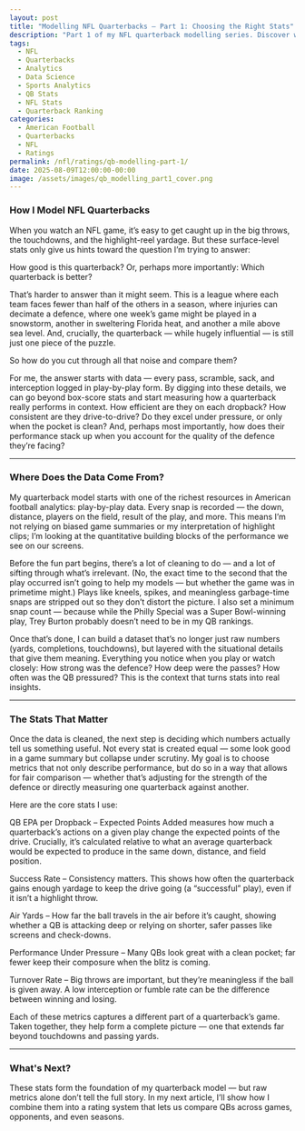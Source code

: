 ```yaml
---
layout: post
title: "Modelling NFL Quarterbacks – Part 1: Choosing the Right Stats"
description: "Part 1 of my NFL quarterback modelling series. Discover which stats matter most, why box-score numbers can mislead, and how I build data-driven QB comparisons."
tags:
  - NFL
  - Quarterbacks
  - Analytics
  - Data Science
  - Sports Analytics
  - QB Stats
  - NFL Stats
  - Quarterback Ranking
categories:
  - American Football
  - Quarterbacks
  - NFL
  - Ratings
permalink: /nfl/ratings/qb-modelling-part-1/
date: 2025-08-09T12:00:00-00:00
image: /assets/images/qb_modelling_part1_cover.png
---
```


### How I Model NFL Quarterbacks
When you watch an NFL game, it’s easy to get caught up in the big throws, the touchdowns, and the highlight-reel yardage. But these surface-level stats only give us hints toward the question I’m trying to answer:

How good is this quarterback? Or, perhaps more importantly: Which quarterback is better?

That’s harder to answer than it might seem. This is a league where each team faces fewer than half of the others in a season, where injuries can decimate a defence, where one week’s game might be played in a snowstorm, another in sweltering Florida heat, and another a mile above sea level. And, crucially, the quarterback — while hugely influential — is still just one piece of the puzzle.

So how do you cut through all that noise and compare them?

For me, the answer starts with data — every pass, scramble, sack, and interception logged in play-by-play form. By digging into these details, we can go beyond box-score stats and start measuring how a quarterback really performs in context. How efficient are they on each dropback? How consistent are they drive-to-drive? Do they excel under pressure, or only when the pocket is clean? And, perhaps most importantly, how does their performance stack up when you account for the quality of the defence they’re facing?

---

### Where Does the Data Come From?
My quarterback model starts with one of the richest resources in American football analytics: play-by-play data. Every snap is recorded — the down, distance, players on the field, result of the play, and more. This means I’m not relying on biased game summaries or my interpretation of highlight clips; I’m looking at the quantitative building blocks of the performance we see on our screens.

Before the fun part begins, there’s a lot of cleaning to do — and a lot of sifting through what’s irrelevant. (No, the exact time to the second that the play occurred isn’t going to help my models — but whether the game was in primetime might.) Plays like kneels, spikes, and meaningless garbage-time snaps are stripped out so they don’t distort the picture. I also set a minimum snap count — because while the Philly Special was a Super Bowl-winning play, Trey Burton probably doesn’t need to be in my QB rankings.

Once that’s done, I can build a dataset that’s no longer just raw numbers (yards, completions, touchdowns), but layered with the situational details that give them meaning. Everything you notice when you play or watch closely: How strong was the defence? How deep were the passes? How often was the QB pressured? This is the context that turns stats into real insights.

---

### The Stats That Matter
Once the data is cleaned, the next step is deciding which numbers actually tell us something useful. Not every stat is created equal — some look good in a game summary but collapse under scrutiny. My goal is to choose metrics that not only describe performance, but do so in a way that allows for fair comparison — whether that’s adjusting for the strength of the defence or directly measuring one quarterback against another.

Here are the core stats I use:

QB EPA per Dropback – Expected Points Added measures how much a quarterback’s actions on a given play change the expected points of the drive. Crucially, it’s calculated relative to what an average quarterback would be expected to produce in the same down, distance, and field position.

Success Rate – Consistency matters. This shows how often the quarterback gains enough yardage to keep the drive going (a “successful” play), even if it isn’t a highlight throw.

Air Yards – How far the ball travels in the air before it’s caught, showing whether a QB is attacking deep or relying on shorter, safer passes like screens and check-downs.

Performance Under Pressure – Many QBs look great with a clean pocket; far fewer keep their composure when the blitz is coming.

Turnover Rate – Big throws are important, but they’re meaningless if the ball is given away. A low interception or fumble rate can be the difference between winning and losing.

Each of these metrics captures a different part of a quarterback’s game. Taken together, they help form a complete picture — one that extends far beyond touchdowns and passing yards.

---

### What's Next?

These stats form the foundation of my quarterback model — but raw metrics alone don’t tell the full story. In my next article, I’ll show how I combine them into a rating system that lets us compare QBs across games, opponents, and even seasons.
